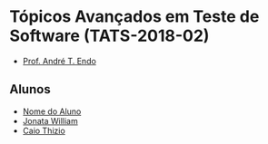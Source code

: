 ﻿# Tópicos Avançados em Teste de Software (TATS-2018-02)

- [Prof. André T. Endo](https://github.com/andreendo)

## Alunos

- [Nome do Aluno](https://github.com/NomeDoAluno)
- [Jonata William](https://github.com/jonatawilliam)
- [Caio Thizio](https://github.com/caiothizio)
